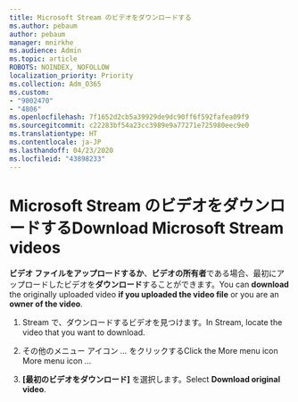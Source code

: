 ```yaml
---
title: Microsoft Stream のビデオをダウンロードする
ms.author: pebaum
author: pebaum
manager: mnirkhe
ms.audience: Admin
ms.topic: article
ROBOTS: NOINDEX, NOFOLLOW
localization_priority: Priority
ms.collection: Adm_O365
ms.custom:
- "9002470"
- "4806"
ms.openlocfilehash: 7f1652d2cb5a39929de9dc90ff6f592fafea09f9
ms.sourcegitcommit: c22283bf54a23cc3989e9a77271e725980eec9e0
ms.translationtype: HT
ms.contentlocale: ja-JP
ms.lasthandoff: 04/23/2020
ms.locfileid: "43898233"
---
```

# <a name="download-microsoft-stream-videos"></a><span data-ttu-id="7d595-102">Microsoft Stream のビデオをダウンロードする</span><span class="sxs-lookup"><span data-stu-id="7d595-102">Download Microsoft Stream videos</span></span>

<span data-ttu-id="7d595-103">**ビデオ ファイルをアップロードするか**、**ビデオの所有者**である場合、最初にアップロードしたビデオを**ダウンロード**することができます。</span><span class="sxs-lookup"><span data-stu-id="7d595-103">You can **download** the originally uploaded video **if you uploaded the video file** or you are an **owner of the video**.</span></span>

1. <span data-ttu-id="7d595-104">Stream で、ダウンロードするビデオを見つけます。</span><span class="sxs-lookup"><span data-stu-id="7d595-104">In Stream, locate the video that you want to download.</span></span>

2. <span data-ttu-id="7d595-105">その他のメニュー アイコン *...* をクリックする</span><span class="sxs-lookup"><span data-stu-id="7d595-105">Click the More menu icon More menu icon *...*</span></span>

3. <span data-ttu-id="7d595-106">**[最初のビデオをダウンロード]** を選択します。</span><span class="sxs-lookup"><span data-stu-id="7d595-106">Select **Download original video**.</span></span>
